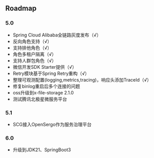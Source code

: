 ## Roadmap

### 5.0
- Spring Cloud Alibaba全链路灰度发布（√）
- 反向角色支持（√）
- 支持排他角色（√）
- 角色多租户隔离（√）
- 支持人群包角色（√）
- 微信开发SDK Starter提供（√）
- Retry模块基于Spring Retry重构（√）
- 整理可观测配置(logging,metrics,tracing)，响应头添加TraceId（√）
- 修复binlog重启后多个连接的问题
- oss升级到x-file-storage 2.1.0
- 测试腾讯北极星微服务平台

### 5.1

- SCG接入OpenSergo作为服务治理平台

### 6.0

- 升级到JDK21、SpringBoot3
   